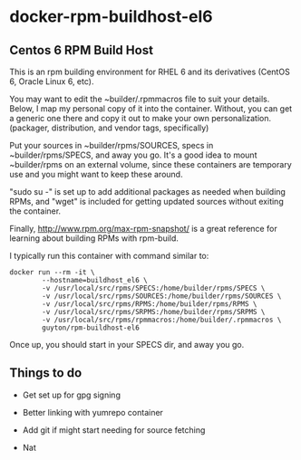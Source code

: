 # docker-rpm-buildhost-el6
## Centos 6 RPM Build Host

This is an rpm building environment for RHEL 6 and its derivatives (CentOS 6, Oracle Linux 6, etc).  

You may want to edit the ~builder/.rpmmacros file to suit your details.  Below, I map my personal copy of it into the container.  Without, you can get a generic one there and copy it out to make your own personalization. (packager, distribution, and vendor tags, specifically)

Put your sources in ~builder/rpms/SOURCES, specs in ~builder/rpms/SPECS, and away you go.  It's a good idea to mount ~builder/rpms on an external volume, since these containers are temporary use and you might want to keep these around.

"sudo su -" is set up to add additional packages as needed when building RPMs, and "wget" is included for getting updated sources without exiting the container.

Finally, http://www.rpm.org/max-rpm-snapshot/ is a great reference for learning about building RPMs with rpm-build.

I typically run this container with command similar to:

```
docker run --rm -it \
        --hostname=buildhost_el6 \
        -v /usr/local/src/rpms/SPECS:/home/builder/rpms/SPECS \
        -v /usr/local/src/rpms/SOURCES:/home/builder/rpms/SOURCES \
        -v /usr/local/src/rpms/RPMS:/home/builder/rpms/RPMS \
        -v /usr/local/src/rpms/SRPMS:/home/builder/rpms/SRPMS \
        -v /usr/local/src/rpms/rpmmacros:/home/builder/.rpmmacros \
        guyton/rpm-buildhost-el6
```

Once up, you should start in your SPECS dir, and away you go.

## Things to do

- Get set up for gpg signing
- Better linking with yumrepo container
- Add git if might start needing for source fetching


- Nat

